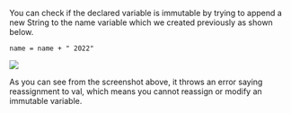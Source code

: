 You can check if the declared variable is immutable by trying to append a new String to the name variable which we created previously as shown below.
 

`name = name + " 2022"` 

![](https://github.com/dynbn/katacoda-scenarios/blob/main/apache-spark/apache-spark-scala/screenshots/spark-scala-val-error.png?raw=true)

As you can see from the screenshot above, it throws an error saying reassignment to val, which means you cannot reassign or modify an immutable variable.